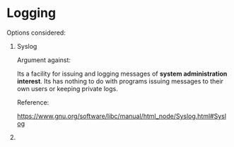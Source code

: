 # Logging

Options considered:

1.  Syslog 
    
    Argument against:
    
    Its a facility for issuing and logging messages of **system administration interest**.
    Its has nothing to do with programs issuing messages to their own users or keeping private logs.
    
    Reference:
    
    https://www.gnu.org/software/libc/manual/html_node/Syslog.html#Syslog

2.  
